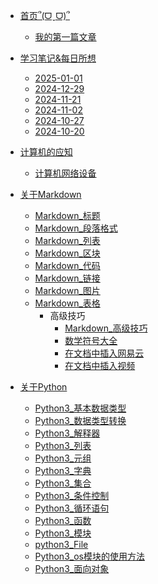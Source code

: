 - [首页՞(ᗜˬᗜ)՞](/README.md)
  - [我的第一篇文章](/zh-cn/one%20day/2024-06-22-我的第一篇文章.md)
- [学习笔记&每日所想](/zh-cn/one%20day/2024-10-09.md)
  - [2025-01-01](/zh-cn/one%20day/2025-01-01.md)
  - [2024-12-29](/zh-cn/one%20day/2024-12-29.md)
  - [2024-11-21](/zh-cn/one%20day/2024-11-21.md)
  - [2024-11-02](zh-cn/one%20day/2024-11-02.md)
  - [2024-10-27](zh-cn/one%20day/2024-10-27.md)
  - [2024-10-20](/zh-cn/one%20day/2024-10-20.md)

- [计算机的应知]()
  - [计算机网络设备](/zh-cn/计算机的应知/计算机网络设备/网络设备.md)

- [关于Markdown](/zh-cn/Markdown/Markdown_介绍.md)
  - [Markdown_标题](/zh-cn/Markdown/Markdown_标题.md)
  - [Markdown_段落格式](/zh-cn/Markdown/Markdown_段落格式.md)
  - [Markdown_列表](/zh-cn/Markdown/Markdown_列表.md)
  - [Markdown_区块](/zh-cn/Markdown/Markdown_区块.md)
  - [Markdown_代码](/zh-cn/Markdown/Markdown_代码.md)
  - [Markdown_链接](/zh-cn/Markdown/Markdown_链接.md)
  - [Markdown_图片](/zh-cn/Markdown/Markdown_图片.md)
  - [Markdown_表格](/zh-cn/Markdown/Markdown_表格.md)
    - 高级技巧
      - [Markdown_高级技巧](/zh-cn/Markdown/Markdown_高级技巧.md)
      - [数学符号大全](/zh-cn/Markdown/Markdown_数学符号大全.md)
      - [在文档中插入网易云](/zh-cn/Markdown/Markdown_在文档中插入网易云.md)
      - [在文档中插入视频](/zh-cn/Markdown/Markdown_在文档中插入视频.md)

- [关于Python](/zh-cn/python3/2024-10-12-python3介绍.md)
  - [Python3_基本数据类型](/zh-cn/python3/2024_10_12_Python3_基本数据类型.md)
  - [Python3_数据类型转换](/zh-cn/python3/2024-10-12-Python3_数据类型转换.md)
  - [Python3_解释器](/zh-cn/python3/2024-10-12-Python3_解释器.md)
  - [Python3_列表](/zh-cn/python3/2024-10-12-Python3列表.md)
  - [Python3_元组](/zh-cn/python3/2024-10-12-Python3_元组.md)
  - [Python3_字典](/zh-cn/python3/2024-10-12-Python3字典.md)
  - [Python3_集合](/zh-cn/python3/2024-10-12-Python3_集合.md)
  - [Python3_条件控制](/zh-cn/python3/2024-10-12-Python3_条件控制.md)
  - [Python3_循环语句](/zh-cn/python3/2024-10-12-Python3_循环语句.md)
  - [Python3_函数](/zh-cn/python3/2024-10-12-Python3函数.md)
  - [Python3_模块](/zh-cn/python3/2024-10-12-Python3_模块.md)
  - [python3_File](/zh-cn/python3/2024-10-12-python3_File.md)
  - [Python3_os模块的使用方法](/zh-cn/python3/2024-10-12-python-Python3-os使用方法.md)
  - [Python3_面向对象](/zh-cn/python3/2024-10-12-python3面向对象.md)
<!-- - **Links**
- [![Code](img/code.svg)Demo Sandbox](https://codesandbox.io/s/xv36w4695o)
- [![Github](img/github.svg)Github](https://github.com/jhildenbiddle/docsify-themeable)
- [![NPM](img/npm.svg)NPM](https://www.npmjs.com/package/docsify-themeable)
- [![Twitter](img/twitter.svg)@jhildenbiddle](http://twitter.com/jhildenbiddle) -->
<!-- - ### 关于C#
  - [C#_程序结构](/zh-cn/C-Sharp/C-sharp程序结构.md)
  - [C#_基本语法](/zh-cn/C-Sharp/C-sharp基本语法.md)
  - [C#_数据类型](/zh-cn/C-Sharp/C-sharp数据类型.md)
  - [C#_类型转换](/zh-cn/C-Sharp/C-sharp类型转换.md)
  - [C#_变量](/zh-cn/C-Sharp/C-sharp变量.md)
  - [C#_变量作用域](/zh-cn/C-Sharp/C-sharp变量作用域.md)
  - [C#_常量](/zh-cn/C-Sharp/C-sharp常量.md)
  - [C#_运算符](/zh-cn/C-Sharp/C-sharp运算符.md)
  - [C#_判断](/zh-cn/C-Sharp/C-sharp判断.md)
  - [C#_循环](/zh-cn/C-Sharp/C-sharp循环.md)
  - [C#_封装](/zh-cn/C-Sharp/C-sharp封装.md)
  - [C#_方法](/zh-cn/C-Sharp/C-sharp方法.md)
  - [C#_可空类型](/zh-cn/C-Sharp/C-sharp可用类型.md)
  - [C#_数组（Array）](/zh-cn/C-Sharp/C-sharp数组.md)
  - [C#_字符串（String）](/zh-cn/C-Sharp/C-sharp字符串.md)
  - [C#_结构体（Struct）](/zh-cn/C-Sharp/C-sharp结构体.md)
  - [C#_枚举（Enum）](/zh-cn/C-Sharp/C-sharp枚举.md)
  - [C#_类（Class）](/zh-cn/C-Sharp/C-sharp类.md)
  - [C#_继承](/zh-cn/C-Sharp/C-sharp继承.md)
  - [C#_多态性](/zh-cn/C-Sharp/C-sharp多态性.md)
  - [C#_运算符重载](/zh-cn/C-sharp/C-sharp运算符重载.md)
  - [C#_接口（Interface）](/zh-cn/C-Sharp/C-sharp接口.md)
  - [C#_命名空间（Namespace）](/zh-cn/C-Sharp/C-sharp命令空间.md)
  - [C#_预处理器指令](/zh-cn/C-Sharp/C-sharp预处理器指令.md)
  - [C#_正则表达式](/zh-cn/C-Sharp/C-sharp正则表达式.md)
  - [C#_异常处理](/zh-cn/C-Sharp/C-sharp异常处理.md)
  - [C#_文件的输入与输出](/zh-cn/C-Sharp/C-sharp文件的输入与输出.md)
  - 高级教程
    - [C#_特性（Attribute）](/zh-cn/C-Sharp/C-sharp特性.md)
    - [C#_反射（Reflection）](/zh-cn/C-Sharp/C-sharp反射.md)
    - [C#_属性（Property）](/zh-cn/C-Sharp/C-sharp属性.md)
    - [C#_索引器（Indexer）](/zh-cn/C-Sharp/C-sharp索引器.md)
    - [C#_委托（Delegate）](/zh-cn/C-Sharp/C-sharp委托.md)
    - [C#_事件（Event）](/zh-cn/C-Sharp/C-sharp事件.md)
    - [C#_集合（Collection）](/zh-cn/C-Sharp/C-sharp集合（Collection）.md)
    - [C#_泛型（Generic）](/zh-cn/C-Sharp/C-sharp泛型.md)
    - [C#_匿名方法](/zh-cn/C-Sharp/C-sharp匿名方法.md)
    - [C#_不安全代码](/zh-cn/C-Sharp/C-sharp不安全的代码.md)
    - [C#_多线程](/zh-cn/C-Sharp/C-sharp多线程.md) -->

<!-- - [关于C++]()
  - [C++ 教程]()
    - [C++ 简介]()
    - [C++ 环境设置]()
    - [C++ AI 编程助手]()
    - [C++ 基本语法]()
    - [C++ 注释]()
    - [C++ 数据类型]()
    - [C++ 变量类型]()
    - [C++ 变量作用域]()
    - [C++ 常量]()
    - [C++ 修饰符类型]()
    - [C++ 存储类]()
    - [C++ 运算符]()
    - [C++ 循环]()
    - [C++ 判断]()
    - [C++ 函数]()
    - [C++ 数字]()
    - [C++ 数组]()
    - [C++ 字符串]()
    - [C++ 指针]()
    - [C++ 引用]()
    - [C++ 日期 & 时间]()
    - [C++ 基本的输入输出]()
    - [C++ 结构体(struct)]()
    - [C++ vector 容器]()
    - [C++ 数据结构]()

  - [C++ 面向对象]()
    - [C++ 类 & 对象]()
    - [C++ 继承]()
    - [C++ 重载运算符和重载函数]()
    - [C++ 多态]()
    - [C++ 数据抽象]()
    - [C++ 数据封装]()
    - [C++ 接口（抽象类）]()

  - [C++ 高级教程]()
    - [C++ 文件和流]()
    - [C++ 异常处理]()
    - [C++ 动态内存]()
    - [C++ 命名空间]()
    - [C++ 模板]()
    - [C++ 预处理器]()
    - [C++ 信号处理]()
    - [C++ 多线程]()
    - [C++ Web 编程]()

  - [C++ 资源库]()
    - [C++ STL 教程]()
    - [C++ 标准库]()
    - [C++ 有用的资源]()
    - [C++ 实例]()
    - [C++ 测验]()
    - [C++ <iostream>]()
    - [C++ <fstream>]()
    - [C++ <sstream>]()
    - [C++ <iomanip>]()
    - [C++ <array>]()
    - [C++ <vector>]()
    - [C++ <list>]()
    - [C++ <forward_list>]()
    - [C++ <deque>]()
    - [C++ <stack>]()
    - [C++ <queue>]()
    - [C++ <priority_queue>]()
    - [C++ <set>]()
    - [C++ <unordered_set>]()
    - [C++ <map>]()
    - [C++ <unordered_map>]()
    - [C++ <bitset>]()
    - [C++ <algorithm>]()
    - [C++ <iterator>]()
    - [C++ <functional>]()
    - [C++ <numeric>]()
    - [C++ <complex>]()
    - [C++ <valarray>]()
    - [C++ <cmath>]()
    - [C++ <string>]()
    - [C++ <regex>]()
    - [C++ <ctime>]()
    - [C++ <chrono>]()
    - [C++ <thread>]()
    - [C++ <mutex>]()
    - [C++ <condition_variable>]()
    - [C++ <future>]()
    - [C++ <atomic>]()
    - [C++ <type_traits>]()
    - [C++ <typeinfo>]()
    - [C++ <exception>]()
    - [C++ <stdexcept>]()
    - [C++ <cstdio>]()
    - [C++ <cstdint>]()
    - [C++ <memory>]()
    - [C++ <new>]()
    - [C++ <utility>]()
    - [C++ <random>]()
    - [C++ <locale>]()
    - [C++ <codecvt>]()
    - [C++ <cassert>]()
    - [C++ <cwchar>]()
    - [C++ <climits>]()
    - [C++ <cfloat>]()
    - [C++ <cstdlib>]() -->

<!-- - ## 关于Linux
  - [Linux 教程]()
    - [Linux 教程]()
      - [Linux 简介]()
      - [Linux 安装]()
      - [Linux 系统启动过程]()
      - [Linux 系统目录结构]()
      - [Linux 忘记密码解决方法]()
      - [Linux 远程登录]()
      - [Linux 文件基本属性]()
      - [Linux 文件与目录管理]()
      - [Linux 用户和用户组管理]()
      - [Linux 磁盘管理]()
      - [Linux vi/vim](/zh-cn/Linux/Vim.md)
      - [linux yum 命令](/zh-cn/Linux/Linux%20yum.md)
      - [Linux apt 命令](/zh-cn/Linux/Linux%20apt.md)
      - [Shell 教程]()
      - [Shell 教程]()
      - [Shell 变量]()
      - [Shell 传递参数]()
      - [Shell 数组]()
      - [Shell 运算符]()
      - [Shell echo命令]()
      - [Shell printf命令]()
      - [Shell test 命令]()
      - [Shell 流程控制]()
      - [Shell 函数]()
      - [Shell 输入/输出重定向]()
      - [Shell 文件包含]()
    - [Linux 参考手册]()
      - [Linux 命令大全]()
      - [Nginx 安装配置]()
      - [MySQL 安装配置]()
      - [Linux环境下安装Mysql](/zh-cn/2024-07-12-Linux_安装Mysql.md)
      - [Archlinux的安装](/zh-cn/2024-06-30-Linux-Archlinux安装教程.md) -->

<!-- - ### 关于AE的那些表达式
  - [AE弹性晃动表达式](/zh-cn/2024-08-30-AE弹性晃动表达式.md) -->

<!-- - [HTML 教程]()
  - [HTML 教程]()
    - [HTML 简介]()
    - [HTML 编辑器]()
    - [HTML AI 编程助手]()
    - [HTML 基础]()
    - [HTML 元素]()
    - [HTML 属性]()
    - [HTML 标题]()
    - [HTML 段落]()
    - [HTML 文本格式化]()
    - [HTML 链接]()
    - [HTML 头部]()
    - [HTML CSS]()
    - [HTML 图像]()
    - [HTML 表格]()
    - [HTML 列表]()
    - [HTML 区块]()
    - [HTML 布局]()
    - [HTML 表单]()
    - [HTML 框架]()
    - [HTML 颜色]()
    - [HTML 颜色名]()
    - [HTML 颜色值]()
    - [HTML 脚本]()
    - [HTML 字符实体]()
    - [HTML URL]()
    - [HTML 速查列表]()
    - [HTML 标签简写及全称]()
    - [HTML 总结]()
    - [XHTML 简介]()
  - [HTML5]()
    - [HTML5 教程]()
    - [HTML5 浏览器支持]()
    - [HTML5 新元素]()
    - [HTML5 Canvas]()
    - [HTML5 SVG]()
    - [HTML5 MathML]()
    - [HTML5 拖放]()
    - [HTML5 地理定位]()
    - [HTML5 Video(视频)]()
    - [HTML5 Audio(音频)]()
    - [HTML5 Input 类型]()
    - [HTML5 表单元素]()
    - [HTML5 表单属性]()
    - [HTML5 语义元素]()
    - [HTML5 Web 存储]()
    - [HTML5 Web SQL]()
    - [HTML5 Web IndexedDB]()
    - [HTML5 应用程序缓存]()
    - [HTML5 Web Workers]()
    - [HTML5_SSE]()
    - [HTML5_WebSocket]()
    - [HTML5_测验]()
    - [HTML5_代码规范]()
  - [HTML 媒体]()
    - [HTML 媒体(Media)]()
    - [HTML 插件]()
    - [HTML 音频(Audio)]()
    - [HTML 视频（Video）播放]()
    - [HTML 实例]()
  - [HTML 参考手册]()
    - [HTML 标签列表(字母排序)]()
    - [HTML 标签列表（功能排序）]()
    - [HTML 属性]()
    - [HTML 事件]()
    - [HTML 画布]()
    - [HTML 音频/视频]()
    - [HTML 有效DOCTYPES]()
    - [HTML 颜色名]()
    - [HTML 拾色器]()
    - [HTML 字符集]()
    - [HTML ASCII]()
    - [HTML ISO-8859-1]()
    - [HTML 符号]()
    - [HTML URL 编码]()
    - [HTML 语言代码]()
    - [HTTP 消息]()
    - [HTTP 方法]()
    - [键盘快捷键]()

- [Java 教程]()
  - [Java 教程]()
    - [Java 简介]()
    - [Java 开发环境配置]()
    - [Java AI 编程助手]()
    - [Java 基础语法]()
    - [Java 注释]()
    - [Java 对象和类]()
    - [Java 基本数据类型]()
    - [Java 变量类型]()
    - [Java 变量命名规则]()
    - [Java 修饰符]()
    - [Java 运算符]()
    - [Java 循环结构]()
    - [Java 条件语句]()
    - [Java switch case]()
    - [Java Number & Math 类]()
    - [Java Character 类]()
    - [Java String 类]()
    - [Java StringBuffer]()
    - [Java 数组]()
    - [Java 日期时间]()
    - [Java 正则表达式]()
    - [Java 方法]()
    - [Java Stream、File、IO]()
    - [Java Scanner 类]()
    - [Java 异常处理]()
  - [Java 面向对象]()
    - [Java 继承]()
    - [Java Override/Overload]()
    - [Java 多态]()
    - [Java 抽象类]()
    - [Java 封装]()
    - [Java 接口]()
    - [Java 枚举]()
    - [Java 包(package)]()
    - [Java 反射]()
  - [Java 高级教程]()
    - [Java 数据结构]()
    - [Java 集合框架]()
    - [Java ArrayList]()
    - [Java LinkedList]()
    - [Java HashSet]()
    - [Java HashMap]()
    - [Java Iterator]()
    - [Java Object]()
    - [Java 泛型]()
    - [Java 序列化]()
    - [Java 网络编程]()
    - [Java 发送邮件]()
    - [Java 多线程编程]()
    - [Java Applet 基础]()
    - [Java 文档注释]()
    - [Java 实例]()
    - [Java 8 新特性]()
    - [Java MySQL 连接]()
    - [Java 9 新特性]()
    - [Java 测验]()

- [关于SQL 教程]()
  - [SQL 教程]()
    - [SQL 简介]()
    - [SQL 语法]()
    - [SQL SELECT]()
    - [SQL SELECT DISTINCT]()
    - [SQL WHERE]()
    - [SQL AND & OR]()
    - [SQL ORDER BY]()
    - [SQL INSERT INTO]()
    - [SQL UPDATE]()
    - [SQL DELETE]()

    - [SQL 高级教程]()
      - [SQL SELECT TOP]()
      - [SQL LIKE]()
      - [SQL 通配符]()
      - [SQL IN]()
      - [SQL BETWEEN]()
      - [SQL 别名]()
      - [SQL 连接(JOIN)]()
      - [SQL INNER JOIN]()
      - [SQL LEFT JOIN]()
      - [SQL RIGHT JOIN]()
      - [SQL FULL JOIN]()
      - [SQL UNION]()
      - [SQL SELECT INTO]()
      - [SQL INSERT INTO SELECT]()
      - [SQL CREATE DATABASE]()
      - [SQL CREATE TABLE]()
      - [SQL 约束]()
      - [SQL NOT NULL]()
      - [SQL UNIQUE]()
      - [SQL PRIMARY KEY]()
      - [SQL FOREIGN KEY]()
      - [SQL CHECK]()
      - [SQL DEFAULT]()
      - [SQL CREATE INDEX]()
      - [SQL DROP]()
      - [SQL ALTER]()
      - [SQL Auto Increment]()
      - [SQL 视图]()
      - [SQL 日期]()
      - [SQL NULL 值]()
      - [SQL NULL 函数]()
      - [SQL 通用数据类型]()
      - [SQL DB 数据类型]()

    - [SQL 函数]()
      - [SQL 函数]()
      - [SQL AVG()]()
      - [SQL COUNT()]()
      - [SQL FIRST()]()
      - [SQL LAST()]()
      - [SQL MAX()]()
      - [SQL MIN()]()
      - [SQL SUM()]()
      - [SQL GROUP BY]()
      - [SQL HAVING]()
      - [SQL EXISTS]()
      - [SQL UCASE()]()
      - [SQL LCASE()]()
      - [SQL MID()]()
      - [SQL LEN()]()
      - [SQL ROUND()]()
      - [SQL NOW()]()
      - [SQL FORMAT()]()
      - [SQL 快速参考]()
      - [SQL 主机]()
      - [SQL 总结]() -->
